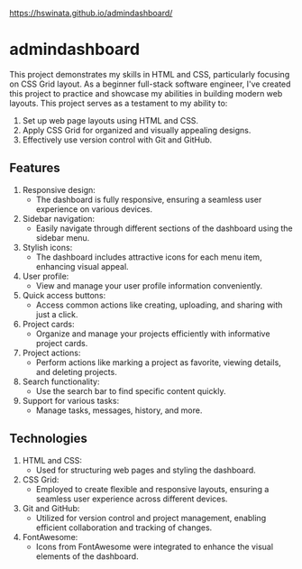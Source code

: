 https://hswinata.github.io/admindashboard/

# admindashboard
This project demonstrates my skills in HTML and CSS, particularly focusing on CSS Grid layout. As a beginner full-stack software engineer, I've created this project to practice and showcase my abilities in building modern web layouts. This project serves as a testament to my ability to:

1. Set up web page layouts using HTML and CSS.
2. Apply CSS Grid for organized and visually appealing designs.
3. Effectively use version control with Git and GitHub.


## Features
1. Responsive design:
   - The dashboard is fully responsive, ensuring a seamless user experience on various devices.
2. Sidebar navigation:
   - Easily navigate through different sections of the dashboard using the sidebar menu.
3. Stylish icons:
   - The dashboard includes attractive icons for each menu item, enhancing visual appeal.
4. User profile:
   - View and manage your user profile information conveniently.
5. Quick access buttons:
   - Access common actions like creating, uploading, and sharing with just a click.
6. Project cards:
    - Organize and manage your projects efficiently with informative project cards.
7. Project actions:
    - Perform actions like marking a project as favorite, viewing details, and deleting projects.
8. Search functionality:
    - Use the search bar to find specific content quickly.
9. Support for various tasks:
    - Manage tasks, messages, history, and more.

## Technologies
1. HTML and CSS:
   - Used for structuring web pages and styling the dashboard.
3. CSS Grid:
    - Employed to create flexible and responsive layouts, ensuring a seamless user experience across different devices.
4. Git and GitHub:
    - Utilized for version control and project management, enabling efficient collaboration and tracking of changes.
5. FontAwesome:
    - Icons from FontAwesome were integrated to enhance the visual elements of the dashboard.
